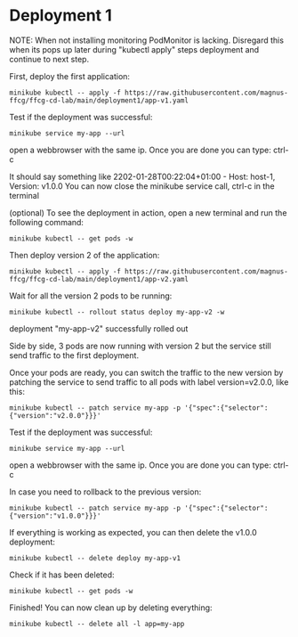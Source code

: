 # Deployment 1

NOTE: When not installing monitoring PodMonitor is lacking. Disregard this when its pops up later during "kubectl apply" steps deployment and continue to next step.

First, deploy the first application:

    minikube kubectl -- apply -f https://raw.githubusercontent.com/magnus-ffcg/ffcg-cd-lab/main/deployment1/app-v1.yaml

Test if the deployment was successful:

    minikube service my-app --url

open a webbrowser with the same ip. Once you are done you can type: ctrl-c

It should say something like 2202-01-28T00:22:04+01:00 - Host: host-1, Version: v1.0.0
You can now close the minikube service call, ctrl-c in the terminal

(optional) To see the deployment in action, open a new terminal and run the following command:

    minikube kubectl -- get pods -w

Then deploy version 2 of the application:
    
    minikube kubectl -- apply -f https://raw.githubusercontent.com/magnus-ffcg/ffcg-cd-lab/main/deployment1/app-v2.yaml

Wait for all the version 2 pods to be running:

    minikube kubectl -- rollout status deploy my-app-v2 -w 
    
deployment "my-app-v2" successfully rolled out

Side by side, 3 pods are now running with version 2 but the service still send traffic to the first deployment.

Once your pods are ready, you can switch the traffic to the new version by patching the service to send traffic to all pods with label version=v2.0.0, like this:

    minikube kubectl -- patch service my-app -p '{"spec":{"selector":{"version":"v2.0.0"}}}'

Test if the deployment was successful:

    minikube service my-app --url

open a webbrowser with the same ip. Once you are done you can type: ctrl-c

In case you need to rollback to the previous version:

    minikube kubectl -- patch service my-app -p '{"spec":{"selector":{"version":"v1.0.0"}}}'

If everything is working as expected, you can then delete the v1.0.0 deployment:

    minikube kubectl -- delete deploy my-app-v1

Check if it has been deleted:

    minikube kubectl -- get pods -w

Finished! You can now clean up by deleting everything:

    minikube kubectl -- delete all -l app=my-app

